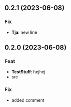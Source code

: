 ## 0.2.1 (2023-06-08)

### Fix

- **Tja**: new line

## 0.2.0 (2023-06-08)

### Feat

- **TestStuff**: hejhej
- src

### Fix

- added comment
